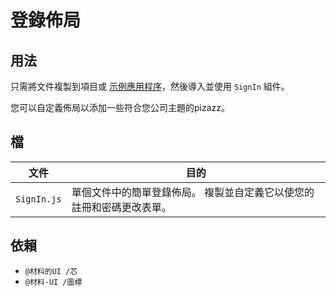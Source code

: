 # 登錄佈局

## 用法

只需將文件複製到項目或 [示例應用程序](https://github.com/mui-org/material-ui/tree/master/examples)，然後導入並使用 `SignIn` 組件。

您可以自定義佈局以添加一些符合您公司主題的pizazz。

## 檔

| 文件          | 目的                                  |
| ----------- | ----------------------------------- |
| `SignIn.js` | 單個文件中的簡單登錄佈局。 複製並自定義它以使您的註冊和密碼更改表單。 |

## 依賴

- `@材料的UI /芯`
- `@材料-UI /圖標`